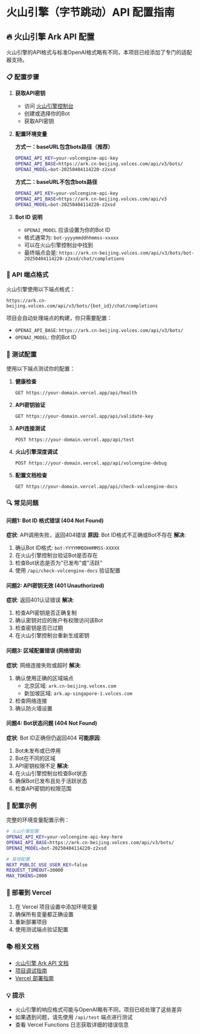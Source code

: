 # 火山引擎（字节跳动）API 配置指南

## 🔥 火山引擎 Ark API 配置

火山引擎的API格式与标准OpenAI格式略有不同，本项目已经添加了专门的适配器支持。

### 📋 配置步骤

1. **获取API密钥**
   - 访问 [火山引擎控制台](https://console.volcengine.com/)
   - 创建或选择你的Bot
   - 获取API密钥

2. **配置环境变量**
   
   **方式一：baseURL包含bots路径（推荐）**
   ```bash
   OPENAI_API_KEY=your-volcengine-api-key
   OPENAI_API_BASE=https://ark.cn-beijing.volces.com/api/v3/bots/
   OPENAI_MODEL=bot-20250404114220-z2xsd
   ```
   
   **方式二：baseURL不包含bots路径**
   ```bash
   OPENAI_API_KEY=your-volcengine-api-key
   OPENAI_API_BASE=https://ark.cn-beijing.volces.com/api/v3
   OPENAI_MODEL=bot-20250404114220-z2xsd
   ```

3. **Bot ID 说明**
   - `OPENAI_MODEL` 应该设置为你的Bot ID
   - 格式通常为: `bot-yyyymmddhhmmss-xxxxx`
   - 可以在火山引擎控制台中找到
   - 最终端点会是: `https://ark.cn-beijing.volces.com/api/v3/bots/bot-20250404114220-z2xsd/chat/completions`

### 🔧 API 端点格式

火山引擎使用以下端点格式：
```
https://ark.cn-beijing.volces.com/api/v3/bots/{bot_id}/chat/completions
```

项目会自动处理端点的构建，你只需要配置：
- `OPENAI_API_BASE`: `https://ark.cn-beijing.volces.com/api/v3/bots/`
- `OPENAI_MODEL`: 你的Bot ID

### 🧪 测试配置

使用以下端点测试你的配置：

1. **健康检查**
   ```
   GET https://your-domain.vercel.app/api/health
   ```

2. **API密钥验证**
   ```
   GET https://your-domain.vercel.app/api/validate-key
   ```

3. **API连接测试**
   ```
   POST https://your-domain.vercel.app/api/test
   ```

4. **火山引擎深度调试**
   ```
   POST https://your-domain.vercel.app/api/volcengine-debug
   ```

5. **配置文档检查**
   ```
   GET https://your-domain.vercel.app/api/check-volcengine-docs
   ```

### 🔍 常见问题

#### 问题1: Bot ID 格式错误 (404 Not Found)
**症状**: API调用失败，返回404错误
**原因**: Bot ID格式不正确或Bot不存在
**解决**: 
1. 确认Bot ID格式: `bot-YYYYMMDDHHMMSS-XXXXX`
2. 在火山引擎控制台验证Bot是否存在
3. 检查Bot状态是否为"已发布"或"活跃"
4. 使用 `/api/check-volcengine-docs` 验证配置

#### 问题2: API密钥无效 (401 Unauthorized)
**症状**: 返回401认证错误
**解决**:
1. 检查API密钥是否正确复制
2. 确认密钥对应的账户有权限访问该Bot
3. 检查密钥是否已过期
4. 在火山引擎控制台重新生成密钥

#### 问题3: 区域配置错误 (网络错误)
**症状**: 网络连接失败或超时
**解决**:
1. 确认使用正确的区域端点
   - 北京区域: `ark.cn-beijing.volces.com`
   - 新加坡区域: `ark.ap-singapore-1.volces.com`
2. 检查网络连接
3. 确认防火墙设置

#### 问题4: Bot状态问题 (404 Not Found)
**症状**: Bot ID正确但仍返回404
**可能原因**:
1. Bot未发布或已停用
2. Bot在不同的区域
3. API密钥权限不足
**解决**:
1. 在火山引擎控制台检查Bot状态
2. 确保Bot已发布且处于活跃状态
3. 检查API密钥的权限范围

### 📝 配置示例

完整的环境变量配置示例：

```bash
# 火山引擎配置
OPENAI_API_KEY=your-volcengine-api-key-here
OPENAI_API_BASE=https://ark.cn-beijing.volces.com/api/v3/bots/
OPENAI_MODEL=bot-20250404114220-z2xsd

# 其他配置
NEXT_PUBLIC_USE_USER_KEY=false
REQUEST_TIMEOUT=30000
MAX_TOKENS=2000
```

### 🚀 部署到 Vercel

1. 在 Vercel 项目设置中添加环境变量
2. 确保所有变量都正确设置
3. 重新部署项目
4. 使用测试端点验证配置

### 📚 相关文档

- [火山引擎 Ark API 文档](https://www.volcengine.com/docs/82379)
- [项目调试指南](DEBUG_GUIDE.md)
- [Vercel 部署指南](VERCEL_DEPLOYMENT.md)

### 💡 提示

- 火山引擎的响应格式可能与OpenAI略有不同，项目已经处理了这些差异
- 如果遇到问题，请先使用 `/api/test` 端点进行测试
- 查看 Vercel Functions 日志获取详细的错误信息